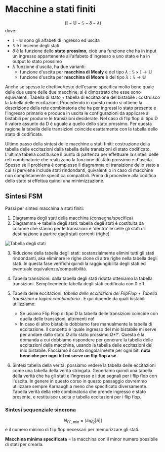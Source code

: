 # Macchine a stati finiti 

$$(\mathbb{I}-\mathbb{U}-\mathbb{S}-\delta - \lambda)$$
dove:

- $\mathbb{I}-\mathbb{U}$ sono gli alfabeti di ingresso ed uscita
- $\mathbb{S}$ è l'insieme degli stati 
- $\delta$ è la funzione dello **stato prossimo**, cioè una funzione che ha in input un ingresso appartenente all'alfabeto d'ingresso e uno stato e ha in output lo stato prossimo 
- $\lambda$ funzione d'uscita, ha due varianti:
	- funzione d'uscita per **macchina di Mealy** è del tipo $\lambda: \mathbb S \times \mathbb I \rightarrow \mathbb U$
	- funzione d'uscita per **macchina di Moore** è del tipo $\lambda: \mathbb S\rightarrow \mathbb U$

Anche se spesso le direttive/testo dell'esame specifica molto bene quale delle due usare delle due macchine, si é dimostrato che esse sono equivalenti.
Tabella di stato + tabella di eccitazione del bistabile : costruisco la tabella delle eccitazioni. Procedendo in questo modo si ottiene la descrizione della rete combinatoria che ha per ingressi lo stato presente e l'ingresso primario e produce in uscita le configurazioni da applicare ai bistabili per produrre le transizioni desiderate. 
Nel caso di flip flop di tipo D il valore assunto da D é uguale a quello dello stato prossimo. Per questa ragione la tabella delle transizioni coincide esattamente con la tabella dello stato di codificata. 

Ultimo passo della sintesi delle macchine a stati finiti: costruzione della tabella delle eccitazioni dalla tabella delle transizioni di stato codificato. L'ultima tabella costituisce il punto di partenza per effettuare la sintesi delle reti combinatorie che realizzano la funzione di stato prossimo e d'uscita. Spesso se il problema é complesso il diagramma di transizione dello stato a cui si perviene include stati rindondanti, quivalenti o in caso di macchine non completamente specifica compatibili. Prima di procedere alla codifica dello stato si effettua quindi una minimizzazione. 

## Sintesi FSM 

Passi per sintesi macchina a stati finiti: 

1) Diagramma degli stati della macchina (consegna/specifica)
2) Diagramma $\rightarrow$ tabella degli stati: tabella degli stati é costituita da colonne che stanno per le transizioni e 'dentro' le celle gli stati di destinazione a partire dagli stati correnti (righe).

![Tabella degli stati](src/images/tabStati.png)

3) Riduzione della tabella degli stati: sostanzialmente elimini tutti gli stati rindondanti, aka eliminare le righe clone di altre righe nella tabella degli stati. In questa fase verifichi quindi la raggiungibilità degli stati ed eventuale equivalenze/compatibilità. 
4) Tabella transizioni: dalla tabella degli stati ridotta otteniamo la tabella transizioni. Semplicemente tabella degli stati codificata con 0 e 1.
5) Tabella delle eccitazioni: _tabella delle eccitazioni dei FlipFlop + Tabella transizioni = logica combinatoria_ . E qui dipende da quali bistabili utilizziamo: 
	- Se usiamo Flip Flop di tipo D la tabella delle transizioni coincide con quella delle transizioni, altrimenti no! 
	- In caso di altro bistabile dobbiamo fare manualmente la tabella di eccitazione. Il concetto é  'quale ingresso del mio bistabile mi serve per andare dallo stato $Q$ allo stato prossimo $Q*$?'. Questa é la domanda a cui dobbiamo rispondere per generare la tabella delle eccitazioni della macchina, usando la tabella delle eccitazioni del mio bistabile. Facciamo il conto singolarmente per ogni bit. **nota bene che per ogni bit mi serve un flip flop a sé.**

6) Sintesi tabella della veritá: possiamo vedere la tabella delle eccitazioni come una tabella della veritá stringata. Generiamo quindi una tabella della veritá che ha gli stati e l'ingresso e i due segnali per i flip flop con l'uscita. In genere in questo corso in questo passaggio dovremmo utilizzare sempre Karnaugh a meno che specificato diversamente. Tabella veritá della rete combinatoria che prende ingresso e stato presente, e restituisce uscita e tabella eccitazioni per i flip flop. 

### Sintesi sequenziale sincrona
$$N_{FF,min}= \lceil log_2|S|\rceil$$ è il numero minimo di flip flop necessari per memorizzare gli stati. 

**Macchina minima specificata** = la macchina con il minor numero possibile di stati per crearla.